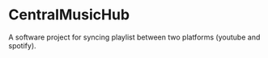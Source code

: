 # CentralMusicHub
A software project for syncing playlist between two platforms (youtube and spotify).
